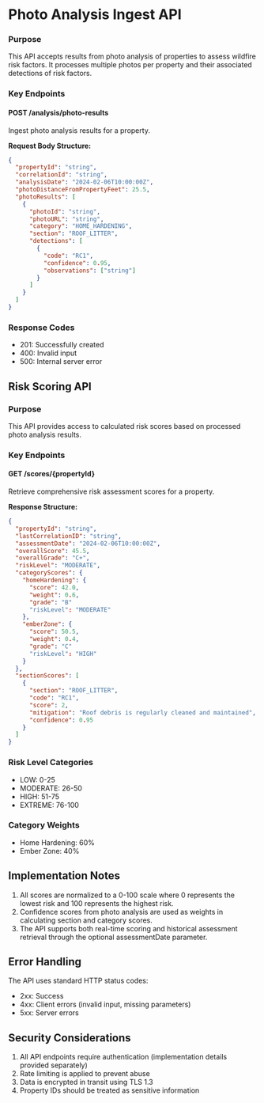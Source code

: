 # Photo Analysis Ingest API

### Purpose
This API accepts results from photo analysis of properties to assess wildfire risk factors. It processes multiple photos per property and their associated detections of risk factors.

### Key Endpoints

#### POST /analysis/photo-results
Ingest photo analysis results for a property.

**Request Body Structure:**
```json
{
  "propertyId": "string",
  "correlationId": "string",
  "analysisDate": "2024-02-06T10:00:00Z",
  "photoDistanceFromPropertyFeet": 25.5,
  "photoResults": [
    {
      "photoId": "string",
      "photoURL": "string",
      "category": "HOME_HARDENING",
      "section": "ROOF_LITTER",
      "detections": [
        {
          "code": "RC1",
          "confidence": 0.95,
          "observations": ["string"]
        }
      ]
    }
  ]
}
```

### Response Codes
- 201: Successfully created
- 400: Invalid input
- 500: Internal server error

## Risk Scoring API

### Purpose
This API provides access to calculated risk scores based on processed photo analysis results.

### Key Endpoints

#### GET /scores/{propertyId}
Retrieve comprehensive risk assessment scores for a property.

**Response Structure:**
```json
{
  "propertyId": "string",
  "lastCorrelationID": "string",
  "assessmentDate": "2024-02-06T10:00:00Z",
  "overallScore": 45.5,
  "overallGrade": "C+",
  "riskLevel": "MODERATE",
  "categoryScores": {
    "homeHardening": {
      "score": 42.0,
      "weight": 0.6,
      "grade": "B"
      "riskLevel": "MODERATE"
    },
    "emberZone": {
      "score": 50.5,
      "weight": 0.4,
      "grade": "C"
      "riskLevel": "HIGH"
    }
  },
  "sectionScores": [
    {
      "section": "ROOF_LITTER",
      "code": "RC1",
      "score": 2,
      "mitigation": "Roof debris is regularly cleaned and maintained",
      "confidence": 0.95
    }
  ]
}
```

### Risk Level Categories
- LOW: 0-25
- MODERATE: 26-50
- HIGH: 51-75
- EXTREME: 76-100

### Category Weights
- Home Hardening: 60%
- Ember Zone: 40%

## Implementation Notes

1. All scores are normalized to a 0-100 scale where 0 represents the lowest risk and 100 represents the highest risk.
2. Confidence scores from photo analysis are used as weights in calculating section and category scores.
3. The API supports both real-time scoring and historical assessment retrieval through the optional assessmentDate parameter.

## Error Handling

The API uses standard HTTP status codes:
- 2xx: Success
- 4xx: Client errors (invalid input, missing parameters)
- 5xx: Server errors

## Security Considerations

1. All API endpoints require authentication (implementation details provided separately)
2. Rate limiting is applied to prevent abuse
3. Data is encrypted in transit using TLS 1.3
4. Property IDs should be treated as sensitive information
